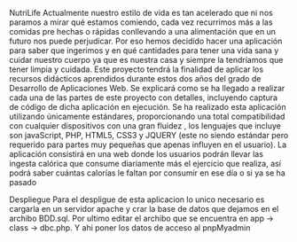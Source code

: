 NutriLife
Actualmente nuestro estilo de vida es tan acelerado que ni nos paramos a mirar qué estamos comiendo, cada vez recurrimos más a las comidas pre hechas o rápidas conllevando a una alimentación que en un futuro nos puede perjudicar. Por eso hemos decidido hacer una aplicación para saber que ingerimos y en qué cantidades para tener una vida sana y cuidar nuestro cuerpo ya que es nuestra casa y siempre la tendríamos que tener limpia y cuidada. Este proyecto tendrá la finalidad de aplicar los recursos didácticos aprendidos durante estos dos años del grado de Desarrollo de Aplicaciones Web. Se explicará como se ha llegado a realizar cada una de las partes de este proyecto con detalles, incluyendo captura de código de dicha aplicación en ejecución. Se ha realizado esta aplicación utilizando únicamente estándares, proporcionando una total compatibilidad con cualquier dispositivos con una gran fluidez , los lenguajes que incluye son javaScript, PHP, HTML5, CSS3 y JQUERY (este no siendo estándar pero requerido para partes muy pequeñas que apenas influyen en el usuario). La aplicación consistirá en una web donde los usuarios podrán llevar las ingesta calórica que consume diariamente más el ejercicio que realiza, así podrá saber cuántas calorías le faltan por consumir en ese día o si ya se ha pasado

Despliegue
Para el despligue de esta aplicacion lo unico necesario es cargarla en un servidor apache y crar la base de datos que dejamos en el archibo BDD.sql. Por ultimo editar el archibo que se encuentra en app -> class -> dbc.php. Y ahi poner los datos de acceso al pnpMyadmin
